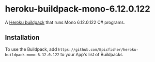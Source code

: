# heroku-buildpack-mono-6.12.0.122

A [Heroku buildpack](http://devcenter.heroku.com/articles/buildpack) that runs Mono 6.12.0.122 C# programs.

## Installation

To use the Buildpack, add `https://github.com/Epicfisher/heroku-buildpack-mono-6.12.0.122` to your App's list of Buildpacks
